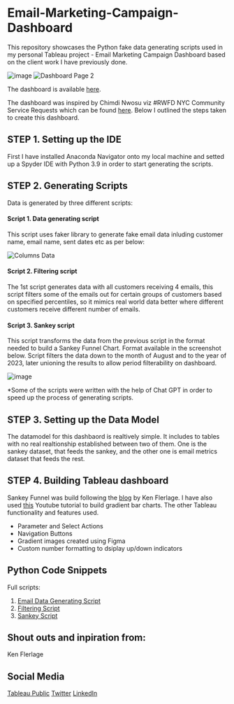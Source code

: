 # Email-Marketing-Campaign-Dashboard
This repository showcases the Python fake data generating scripts used in my personal Tableau project - Email Marketing Campaign Dashboard based on the client work I have previously done.

![image](https://github.com/Marius321/Email-Marketing-Campaign-Dashboard/assets/117634180/aff9e96d-0ce1-4c0e-b5bc-3c8ed79742cb)
![Dashboard Page 2](https://github.com/Marius321/Email-Marketing-Campaign-Dashboard/assets/117634180/9b9e5231-4ad2-4d5d-b853-f8c838bedc15)

The dashboard is available [here]().

The dashboard was inspired by Chimdi Nwosu viz #RWFD NYC Community Service Requests which can be found [here](https://public.tableau.com/app/profile/chimdi.nwosu/viz/RWFD-NYCCommunityServiceRequests/Overview). Below I outlined the steps taken to create this dashboard.

## STEP 1. Setting up the IDE
First I have installed Anaconda Navigator onto my local machine and setted up a Spyder IDE with Python 3.9 in order to start generating the scripts. 

## STEP 2. Generating Scripts
Data is generated by three different scripts:
#### Script 1. Data generating script
This script uses faker library to generate fake email data inluding customer name, email name, sent dates etc as per below:

![Columns Data](https://github.com/Marius321/Email-Marketing-Campaign-Dashboard/assets/117634180/5edfdca5-7d8e-432a-9462-15c73af81257)

#### Script 2. Filtering script
The 1st script generates data with all customers receiving 4 emails, this script filters some of the emails out for certain groups of customers based on specified percentiles, so it mimics real world data better where different customers receive different number of emails.

#### Script 3. Sankey script
This script transforms the data from the previous script in the format needed to build a Sankey Funnel Chart. Format available in the screenshot below. Script filters the data down to the month of August and to the year of 2023, later unioning the results to allow period filterability on dashboard.

![image](https://github.com/Marius321/Email-Marketing-Campaign-Dashboard/assets/117634180/99f49745-76bf-4b4f-bd80-4adea18406fd)

*Some of the scripts were written with the help of Chat GPT in order to speed up the process of generating scripts. 

## STEP 3. Setting up the Data Model
The datamodel for this dashbaord is realtively simple. It includes to tables with no real realtionship established between two of them. One is the sankey dataset, that feeds the sankey, and the other one is email metrics dataset that feeds the rest.

## STEP 4. Building Tableau dashboard
Sankey Funnel was build following the [blog](https://www.flerlagetwins.com/2019/11/sankey-funnel.html) by Ken Flerlage. I have also used [this](https://www.youtube.com/watch?v=NwV6FWAbPAM) Youtube tutorial to build gradient bar charts. The other Tableau functionality and features used.
- Parameter and Select Actions
- Navigation Buttons
- Gradient images created using Figma
- Custom number formatting to dsiplay up/down indicators

## Python Code Snippets
Full scripts: 
1. [Email Data Generating Script](https://github.com/Marius321/Email-Marketing-Campaign-Dashboard/blob/main/generate_emails.py)
2. [Filtering Script](https://github.com/Marius321/Email-Marketing-Campaign-Dashboard/blob/main/filter_emails.py)
3. [Sankey Script](https://github.com/Marius321/Email-Marketing-Campaign-Dashboard/blob/main/sankey.py)

## Shout outs and inpiration from:
Ken Flerlage

## Social Media
[Tableau Public](https://public.tableau.com/app/profile/marius5597)
[Twitter](https://twitter.com/VizMarius)
[LinkedIn](https://www.linkedin.com/in/mariusnikiforovas/)

